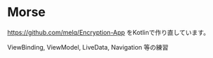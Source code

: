 # Morse

https://github.com/melq/Encryption-App をKotlinで作り直しています。

ViewBinding, ViewModel, LiveData, Navigation 等の練習
